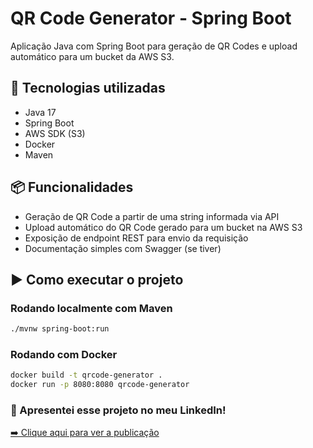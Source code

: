 # QR Code Generator - Spring Boot

Aplicação Java com Spring Boot para geração de QR Codes e upload automático para um bucket da AWS S3.

## 🚀 Tecnologias utilizadas

- Java 17
- Spring Boot
- AWS SDK (S3)
- Docker
- Maven

## 📦 Funcionalidades

- Geração de QR Code a partir de uma string informada via API
- Upload automático do QR Code gerado para um bucket na AWS S3
- Exposição de endpoint REST para envio da requisição
- Documentação simples com Swagger (se tiver)

## ▶️ Como executar o projeto

### Rodando localmente com Maven

```bash
./mvnw spring-boot:run
```

### Rodando com Docker

```bash
docker build -t qrcode-generator .
docker run -p 8080:8080 qrcode-generator
```


### 🎥 Apresentei esse projeto no meu LinkedIn!
[➡️ Clique aqui para ver a publicação](https://www.linkedin.com/feed/update/urn:li:activity:7341497598991552514)


